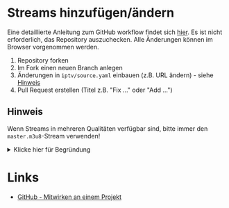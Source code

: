 # Streams hinzufügen/ändern
Eine detaillierte Anleitung zum GitHub workflow findet sich [hier](https://git-scm.com/book/de/v2/GitHub-Mitwirken-an-einem-Projekt).
Es ist nicht erforderlich, das Repository auszuchecken. Alle Änderungen können im Browser vorgenommen werden.

1. Repository forken
2. Im Fork einen neuen Branch anlegen
3. Änderungen in `iptv/source.yaml` einbauen (z.B. URL ändern) - siehe [Hinweis](##-Hinweis)
4. Pull Request erstellen (Titel z.B. "Fix ..." oder "Add ...")

## Hinweis
Wenn Streams in mehreren Qualitäten verfügbar sind, bitte immer den `master.m3u8`-Stream verwenden!

<details>
<summary>Klicke hier für Begründung</summary>
<br>
Viele Streams, die als `master.m3u8` verfübar sind, bieten direkte Links mit verschiedenen Auflösungen an:

```
https://mcdn.daserste.de/daserste/de/master.m3u8
-> https://mcdn.daserste.de/daserste/de/master_480p_828.m3u8 (480p)
-> ...
-> https://mcdn.daserste.de/daserste/de/master_1920p_5128.m3u8 (1080p)
```

Das initiale Laden der Direktlinks kann je nach Programm zwar zu schnelleren initialen Ladezeiten führen, verhindert aber auch die Nutzung von niedrigeren Auflösungen (z.B. bei langsameren Verbindungen).

Zudem werden Direktlinks deutlich häufiger vom Provider umbenannt/ersetzt, als dies bei `master`-Links der Fall ist. Die Nutzung von Direktlinks erfordert daher einen deutlich höheren Aufwand der Listenpflege.
</details>

# Links
- [GitHub - Mitwirken an einem Projekt](https://git-scm.com/book/de/v2/GitHub-Mitwirken-an-einem-Projekt)
